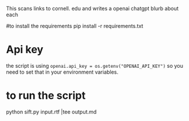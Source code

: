 This scans links to cornell. edu and writes a openai chatgpt blurb about each

#to install the requirements
pip install -r requirements.txt

# Api key

the script is using `openai.api_key = os.getenv("OPENAI_API_KEY")`
so you need to set that in your environment variables.

# to run the script

python sift.py input.rtf |tee output.md

